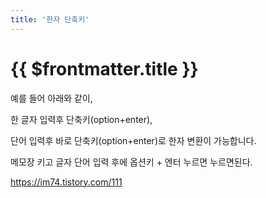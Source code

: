 ```yaml
---
title: '한자 단축키'
---
```


# {{ $frontmatter.title }}


예를 들어 아래와 같이,

한 글자 입력후 단축키(option+enter),

단어 입력후 바로 단축키(option+enter)로 한자 변환이 가능합니다.

메모장 키고 글자 단어 입력 후에 옵션키 + 엔터 누르면 누르면된다.



https://im74.tistory.com/111

